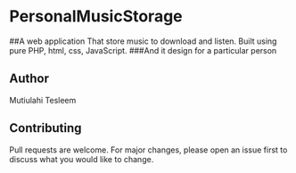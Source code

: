 # PersonalMusicStorage

##A web application That store music to download and listen. Built using pure PHP, html, css, JavaScript.
###And it design for a particular person


## Author
Mutiulahi Tesleem 

## Contributing
Pull requests are welcome. For major changes, please open an issue first to discuss what you would like to change.
